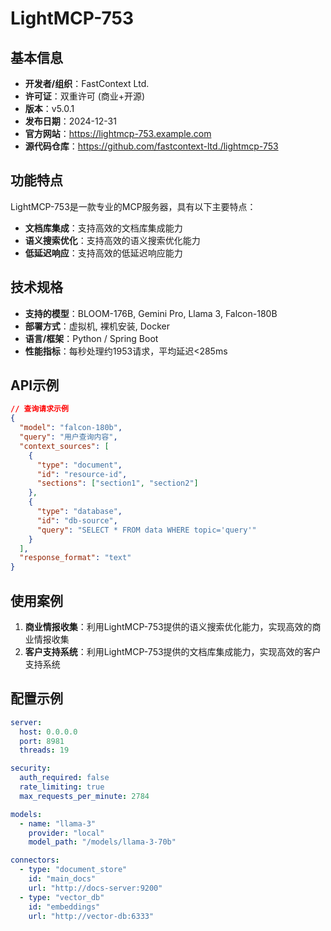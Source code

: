 # LightMCP-753

## 基本信息

- **开发者/组织**：FastContext Ltd.
- **许可证**：双重许可 (商业+开源)
- **版本**：v5.0.1
- **发布日期**：2024-12-31
- **官方网站**：https://lightmcp-753.example.com
- **源代码仓库**：https://github.com/fastcontext-ltd./lightmcp-753

## 功能特点

LightMCP-753是一款专业的MCP服务器，具有以下主要特点：

- **文档库集成**：支持高效的文档库集成能力
- **语义搜索优化**：支持高效的语义搜索优化能力
- **低延迟响应**：支持高效的低延迟响应能力


## 技术规格

- **支持的模型**：BLOOM-176B, Gemini Pro, Llama 3, Falcon-180B
- **部署方式**：虚拟机, 裸机安装, Docker
- **语言/框架**：Python / Spring Boot
- **性能指标**：每秒处理约1953请求，平均延迟<285ms

## API示例

```json
// 查询请求示例
{
  "model": "falcon-180b",
  "query": "用户查询内容",
  "context_sources": [
    {
      "type": "document",
      "id": "resource-id",
      "sections": ["section1", "section2"]
    },
    {
      "type": "database",
      "id": "db-source",
      "query": "SELECT * FROM data WHERE topic='query'"
    }
  ],
  "response_format": "text"
}
```

## 使用案例

1. **商业情报收集**：利用LightMCP-753提供的语义搜索优化能力，实现高效的商业情报收集
2. **客户支持系统**：利用LightMCP-753提供的文档库集成能力，实现高效的客户支持系统


## 配置示例

```yaml
server:
  host: 0.0.0.0
  port: 8981
  threads: 19

security:
  auth_required: false
  rate_limiting: true
  max_requests_per_minute: 2784

models:
  - name: "llama-3"
    provider: "local"
    model_path: "/models/llama-3-70b"

connectors:
  - type: "document_store"
    id: "main_docs"
    url: "http://docs-server:9200"
  - type: "vector_db"
    id: "embeddings"
    url: "http://vector-db:6333"
```